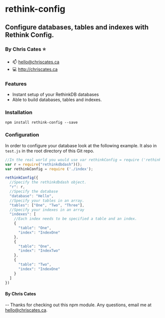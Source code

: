 # rethink-config
## Configure databases, tables and indexes with Rethink Config.
### By Chris Cates :star:
- :mailbox: hello@chriscates.ca
- :computer: http://chriscates.ca

### Features
- Instant setup of your RethinkDB databases
- Able to build databases, tables and indexes.

### Installation
`npm install rethink-config --save`

### Configuration
In order to configure your database look at the following example. It also in `test.js` in the root directory of this Git repo.

```javascript
//In the real world you would use var rethinkConfig = require ('rethink-config');
var r = require("rethinkdbdash")();
var rethinkConfig = require ('./index');

rethinkConfig({
  //Specify the rethinkdbdash object.
  "r": r,
  //Specify the database
  "database": "Hello",
  //Specify your tables in an array.
  "tables": ["One", "Two", "Three"],
  //Specify your indexes in an array
  "indexes": [
    //Each index needs to be specified a table and an index.
    {
      "table": "One",
      "index": "IndexOne"
    },
    {
      "table": "One",
      "index": "IndexTwo"
    },
    {
      "table": "Two",
      "index": "IndexOne"
    }
  ]
})
```

#### By Chris Cates
-- Thanks for checking out this npm module. Any questions, email me at hello@chriscates.ca.
